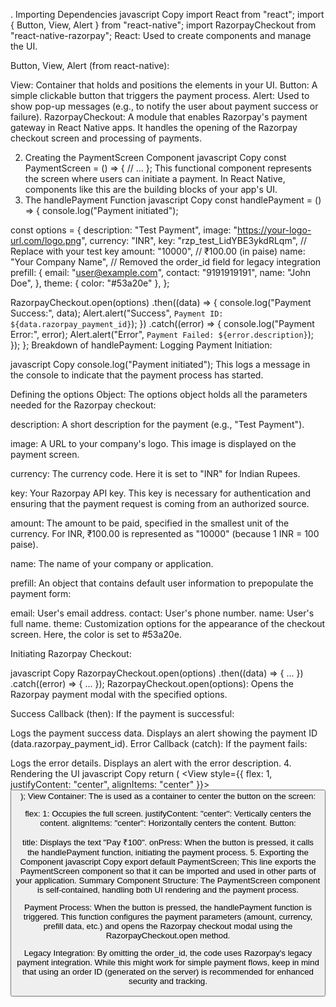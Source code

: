 . Importing Dependencies
javascript
Copy
import React from "react";
import { Button, View, Alert } from "react-native";
import RazorpayCheckout from "react-native-razorpay";
React:
Used to create components and manage the UI.

Button, View, Alert (from react-native):

View: Container that holds and positions the elements in your UI.
Button: A simple clickable button that triggers the payment process.
Alert: Used to show pop-up messages (e.g., to notify the user about payment success or failure).
RazorpayCheckout:
A module that enables Razorpay's payment gateway in React Native apps. It handles the opening of the Razorpay checkout screen and processing of payments.

2. Creating the PaymentScreen Component
   javascript
   Copy
   const PaymentScreen = () => {
   // ...
   };
   This functional component represents the screen where users can initiate a payment. In React Native, components like this are the building blocks of your app's UI.
3. The handlePayment Function
   javascript
   Copy
   const handlePayment = () => {
   console.log("Payment initiated");

const options = {
description: "Test Payment",
image: "https://your-logo-url.com/logo.png",
currency: "INR",
key: "rzp_test_LidYBE3ykdRLqm", // Replace with your test key
amount: "10000", // ₹100.00 (in paise)
name: "Your Company Name",
// Removed the order_id field for legacy integration
prefill: {
email: "user@example.com",
contact: "9191919191",
name: "John Doe",
},
theme: { color: "#53a20e" },
};

RazorpayCheckout.open(options)
.then((data) => {
console.log("Payment Success:", data);
Alert.alert("Success", `Payment ID: ${data.razorpay_payment_id}`);
})
.catch((error) => {
console.log("Payment Error:", error);
Alert.alert("Error", `Payment Failed: ${error.description}`);
});
};
Breakdown of handlePayment:
Logging Payment Initiation:

javascript
Copy
console.log("Payment initiated");
This logs a message in the console to indicate that the payment process has started.

Defining the options Object:
The options object holds all the parameters needed for the Razorpay checkout:

description:
A short description for the payment (e.g., "Test Payment").

image:
A URL to your company's logo. This image is displayed on the payment screen.

currency:
The currency code. Here it is set to "INR" for Indian Rupees.

key:
Your Razorpay API key. This key is necessary for authentication and ensuring that the payment request is coming from an authorized source.

amount:
The amount to be paid, specified in the smallest unit of the currency. For INR, ₹100.00 is represented as "10000" (because 1 INR = 100 paise).

name:
The name of your company or application.

prefill:
An object that contains default user information to prepopulate the payment form:

email: User's email address.
contact: User's phone number.
name: User's full name.
theme:
Customization options for the appearance of the checkout screen. Here, the color is set to #53a20e.

Initiating Razorpay Checkout:

javascript
Copy
RazorpayCheckout.open(options)
.then((data) => { ... })
.catch((error) => { ... });
RazorpayCheckout.open(options):
Opens the Razorpay payment modal with the specified options.

Success Callback (then):
If the payment is successful:

Logs the payment success data.
Displays an alert showing the payment ID (data.razorpay_payment_id).
Error Callback (catch):
If the payment fails:

Logs the error details.
Displays an alert with the error description. 4. Rendering the UI
javascript
Copy
return (
<View style={{ flex: 1, justifyContent: "center", alignItems: "center" }}>
<Button title="Pay ₹100" onPress={handlePayment} />
</View>
);
View Container:
The <View> is used as a container to center the button on the screen:

flex: 1: Occupies the full screen.
justifyContent: "center": Vertically centers the content.
alignItems: "center": Horizontally centers the content.
Button:

title: Displays the text "Pay ₹100".
onPress: When the button is pressed, it calls the handlePayment function, initiating the payment process. 5. Exporting the Component
javascript
Copy
export default PaymentScreen;
This line exports the PaymentScreen component so that it can be imported and used in other parts of your application.
Summary
Component Structure:
The PaymentScreen component is self-contained, handling both UI rendering and the payment process.

Payment Process:
When the button is pressed, the handlePayment function is triggered. This function configures the payment parameters (amount, currency, prefill data, etc.) and opens the Razorpay checkout modal using the RazorpayCheckout.open method.

Legacy Integration:
By omitting the order_id, the code uses Razorpay's legacy payment integration. While this might work for simple payment flows, keep in mind that using an order ID (generated on the server) is recommended for enhanced security and tracking.
